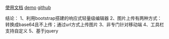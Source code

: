 [使用文档](https://summernote.org/getting-started/)
[demo](https://summernote.org/examples/)
[github](https://github.com/summernote/summernote/)

结论：
1、利用bootstrap搭建的响应式轻量级编辑器
2、图片上传有两种方式：转换成base64且不上传；通过url方式上传图片
3、非专门针对移动端
4、工具栏支持自定义
5、基于jquery